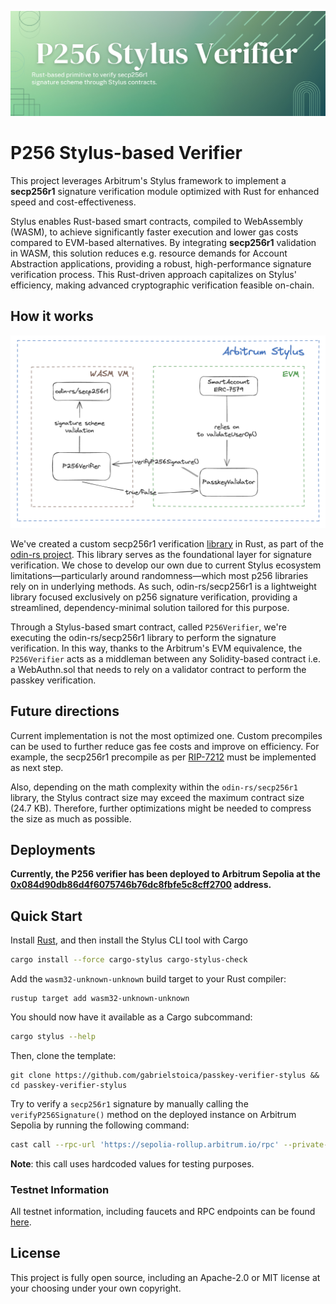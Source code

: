 ![Cover](./assets/cover.png)

# P256 Stylus-based Verifier

This project leverages Arbitrum's Stylus framework to implement a **secp256r1** signature verification module optimized with Rust for enhanced speed and cost-effectiveness.

Stylus enables Rust-based smart contracts, compiled to WebAssembly (WASM), to achieve significantly faster execution and lower gas costs compared to EVM-based alternatives. By integrating **secp256r1** validation in WASM, this solution reduces e.g. resource demands for Account Abstraction applications, providing a robust, high-performance signature verification process. This Rust-driven approach capitalizes on Stylus' efficiency, making advanced cryptographic verification feasible on-chain.

## How it works

![How it works](./assets/how_it_works.png)

We've created a custom secp256r1 verification [library](https://github.com/gabrielstoica/odin-rs/tree/main/secp256r1) in Rust, as part of the [odin-rs project](https://github.com/gabrielstoica/odin-rs/). This library serves as the foundational layer for signature verification. We chose to develop our own due to current Stylus ecosystem limitations—particularly around randomness—which most p256 libraries rely on in underlying methods. As such, odin-rs/secp256r1 is a lightweight library focused exclusively on p256 signature verification, providing a streamlined, dependency-minimal solution tailored for this purpose.

Through a Stylus-based smart contract, called `P256Verifier`, we're executing the odin-rs/secp256r1 library to perform the signature verification. In this way, thanks to the Arbitrum's EVM equivalence, the `P256Verifier` acts as a middleman between any Solidity-based contract i.e. a WebAuthn.sol that needs to rely on a validator contract to perform the passkey verification.

## Future directions

Current implementation is not the most optimized one. Custom precompiles can be used to further reduce gas fee costs and improve on efficiency. For example, the secp256r1 precompile as per [RIP-7212](https://github.com/ethereum/RIPs/blob/master/RIPS/rip-7212.md) must be implemented as next step.

Also, depending on the math complexity within the `odin-rs/secp256r1` library, the Stylus contract size may exceed the maximum contract size (24.7 KB). Therefore, further optimizations might be needed to compress the size as much as possible.

## Deployments

**Currently, the P256 verifier has been deployed to Arbitrum Sepolia at the [0x084d90db86d4f6075746b76dc8fbfe5c8cff2700](https://sepolia.arbiscan.io/address/0x084d90db86d4f6075746b76dc8fbfe5c8cff2700#code) address.**

## Quick Start

Install [Rust](https://www.rust-lang.org/tools/install), and then install the Stylus CLI tool with Cargo

```bash
cargo install --force cargo-stylus cargo-stylus-check
```

Add the `wasm32-unknown-unknown` build target to your Rust compiler:

```
rustup target add wasm32-unknown-unknown
```

You should now have it available as a Cargo subcommand:

```bash
cargo stylus --help
```

Then, clone the template:

```
git clone https://github.com/gabrielstoica/passkey-verifier-stylus && cd passkey-verifier-stylus
```

Try to verify a `secp256r1` signature by manually calling the `verifyP256Signature()` method on the deployed instance on Arbitrum Sepolia by running the following command:

```bash
cast call --rpc-url 'https://sepolia-rollup.arbitrum.io/rpc' --private-key {YOUR_PRIVATE_KEY}0x084d90db86d4f6075746b76dc8fbfe5c8cff2700 "verifyP256Signature(string,string,string,string,string)(bool)" "815e09a2bd2fc002455e4f7e27ded6fe16b2d5fb64e794b1330baf43240426c2" "44287010881208015365891457934322412831709505919103389800494869821653003543448" "8406816689267822401861499063555392983685355867895747502381532128270957686385" "68449023142751417849721717863618968034536915122161212084967858248511514843855" "3488552624795641752530543084319869349275815004565195928595219571486160100262"
```

**Note**: this call uses hardcoded values for testing purposes.

### Testnet Information

All testnet information, including faucets and RPC endpoints can be found [here](https://docs.arbitrum.io/stylus/reference/testnet-information).

## License

This project is fully open source, including an Apache-2.0 or MIT license at your choosing under your own copyright.

